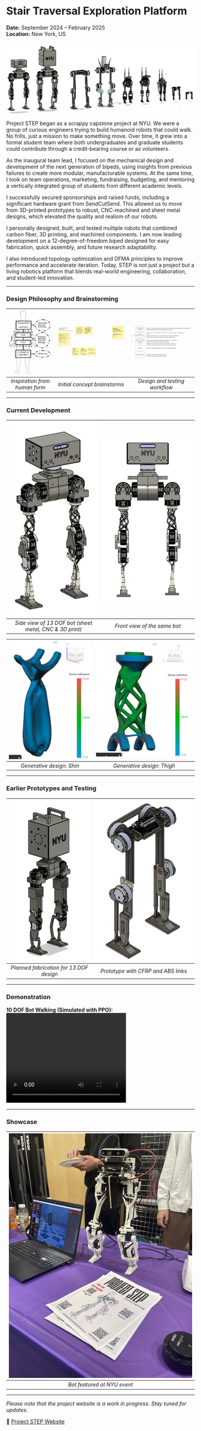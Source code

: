 # Stair Traversal Exploration Platform
**Date:** September 2024 – February 2025  
**Location:** New York, US

![Project STEP Front](./images/new%20front1.png)

Project STEP began as a scrappy capstone project at NYU. We were a group of curious engineers trying to build humanoid robots that could walk. No frills, just a mission to make something move. Over time, it grew into a formal student team where both undergraduates and graduate students could contribute through a credit-bearing course or as volunteers.

As the inaugural team lead, I focused on the mechanical design and development of the next generation of bipeds, using insights from previous failures to create more modular, manufacturable systems. At the same time, I took on team operations, marketing, fundraising, budgeting, and mentoring a vertically integrated group of students from different academic levels.

I successfully secured sponsorships and raised funds, including a significant hardware grant from SendCutSend. This allowed us to move from 3D-printed prototypes to robust, CNC-machined and sheet metal designs, which elevated the quality and realism of our robots.

I personally designed, built, and tested multiple robots that combined carbon fiber, 3D printing, and machined components. I am now leading development on a 12-degree-of-freedom biped designed for easy fabrication, quick assembly, and future research adaptability.

I also introduced topology optimization and DFMA principles to improve performance and accelerate iteration. Today, STEP is not just a project but a living robotics platform that blends real-world engineering, collaboration, and student-led innovation.

---

### Design Philosophy and Brainstorming

| ![Human Inspo](./images/inspo.png) | ![Brainstorm Board](./images/brainstorm.png) | ![Workflow](./images/workflow.png) |
|:--:|:--:|:--:|
| *Inspiration from human form* | *Initial concept brainstorms* | *Design and testing workflow* |

---

### Current Development

| ![Side View](./images/side%20new.png) | ![Front View](./images/front%20new.png) |
|:--:|:--:|
| *Side view of 13 DOF bot (sheet metal, CNC & 3D print)* | *Front view of the same bot* |

| ![Shin GD](./images/gendesign%20shin.png) | ![Thigh GD](./images/gendesign%20thigh.png) |
|:--:|:--:|
| *Generative design: Shin* | *Generative design: Thigh* |

---

### Earlier Prototypes and Testing

| ![13 DOF render](./images/Screenshot%202025-07-11%20182636.png) | ![6 DOF CFRP](./images/6dofcf.png) |
|:--:|:--:|
| *Planned fabrication for 13 DOF design* | *Prototype with CFRP and ABS links* |

---

### Demonstration

**10 DOF Bot Walking (Simulated with PPO):**  
<video width="320" height="240" controls autoplay>
  <source src="./images/10%20dof%20walk.mp4" type="video/mp4">
  Your browser does not support the video tag.
</video>

---

### Showcase

| ![Showcased bot](./images/6-8dof.jpeg) |
|:--:|
| *Bot featured at NYU event* |

---

*Please note that the project website is a work in progress. Stay tuned for updates.*

🔗 [Project STEP Website](https://ma82112.wixsite.com/nyuprojectstep)
